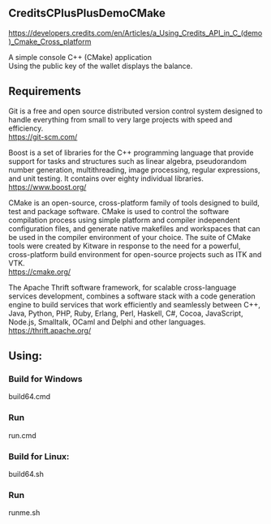## CreditsCPlusPlusDemoCMake
https://developers.credits.com/en/Articles/a_Using_Credits_API_in_C_(demo)_Cmake_Cross_platform

A simple console C++ (CMake) application<br>
Using the public key of the wallet displays the balance.

## Requirements
Git is a free and open source distributed version control system designed to handle everything from small to very large projects with speed and efficiency.<br>
https://git-scm.com/

Boost is a set of libraries for the C++ programming language that provide support for tasks and structures such as linear algebra, pseudorandom number generation, multithreading, image processing, regular expressions, and unit testing. It contains over eighty individual libraries.<br>
https://www.boost.org/

CMake is an open-source, cross-platform family of tools designed to build, test and package software. CMake is used to control the software compilation process using simple platform and compiler independent configuration files, and generate native makefiles and workspaces that can be used in the compiler environment of your choice. The suite of CMake tools were created by Kitware in response to the need for a powerful, cross-platform build environment for open-source projects such as ITK and VTK.<br>
https://cmake.org/

The Apache Thrift software framework, for scalable cross-language services development, combines a software stack with a code generation engine to build services that work efficiently and seamlessly between C++, Java, Python, PHP, Ruby, Erlang, Perl, Haskell, C#, Cocoa, JavaScript, Node.js, Smalltalk, OCaml and Delphi and other languages.<br>
https://thrift.apache.org/

## Using:
### Build for Windows
build64.cmd
### Run
run.cmd

### Build for Linux:
build64.sh
### Run
runme.sh
